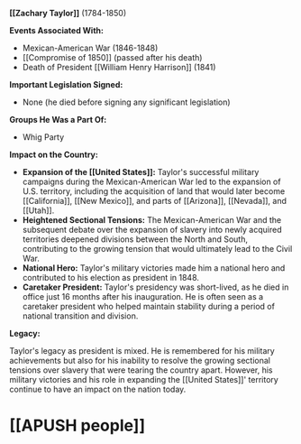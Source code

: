 **[[Zachary Taylor]]** (1784-1850)

**Events Associated With:**

* Mexican-American War (1846-1848)
* [[Compromise of 1850]] (passed after his death)
* Death of President [[William Henry Harrison]] (1841)

**Important Legislation Signed:**

* None (he died before signing any significant legislation)

**Groups He Was a Part Of:**

* Whig Party

**Impact on the Country:**

* **Expansion of the [[United States]]:** Taylor's successful military campaigns during the Mexican-American War led to the expansion of U.S. territory, including the acquisition of land that would later become [[California]], [[New Mexico]], and parts of [[Arizona]], [[Nevada]], and [[Utah]].
* **Heightened Sectional Tensions:** The Mexican-American War and the subsequent debate over the expansion of slavery into newly acquired territories deepened divisions between the North and South, contributing to the growing tension that would ultimately lead to the Civil War.
* **National Hero:** Taylor's military victories made him a national hero and contributed to his election as president in 1848.
* **Caretaker President:** Taylor's presidency was short-lived, as he died in office just 16 months after his inauguration. He is often seen as a caretaker president who helped maintain stability during a period of national transition and division.

**Legacy:**

Taylor's legacy as president is mixed. He is remembered for his military achievements but also for his inability to resolve the growing sectional tensions over slavery that were tearing the country apart. However, his military victories and his role in expanding the [[United States]]' territory continue to have an impact on the nation today.
# [[APUSH people]]